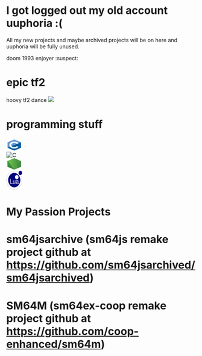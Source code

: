 # I got logged out my old account uuphoria :(
All my new projects and maybe archived projects will be on here and uuphoria will be fully unused.

doom 1993 enjoyer :suspect:


# epic tf2
hoovy tf2 dance
![](https://c.tenor.com/2I0e8Wused8AAAAd/tenor.gif)



# programming stuff
###

<div align="left">
  <img src="https://raw.githubusercontent.com/devicons/devicon/6910f0503efdd315c8f9b858234310c06e04d9c0/icons/c/c-original.svg" height="30" width="42"  alt="javascript" />
  <div align="left">
  <img src="https://cdn.jsdelivr.net/gh/devicons/devicon/icons/javascript/javascript-original.svg" height="30" width="42"  alt="C" />

  
<div align="left">
  <img src="https://raw.githubusercontent.com/devicons/devicon/6910f0503efdd315c8f9b858234310c06e04d9c0/icons/nodejs/nodejs-original.svg" height="30" width="42"  alt="nodejs" />
  <div align="left">
  <img src="https://raw.githubusercontent.com/devicons/devicon/6910f0503efdd315c8f9b858234310c06e04d9c0/icons/lua/lua-original.svg" height="50" width="42"  alt="lua" />

# My Passion Projects
# sm64jsarchive (sm64js remake project github at https://github.com/sm64jsarchived/sm64jsarchived) 
# SM64M (sm64ex-coop remake project github at https://github.com/coop-enhanced/sm64m) 
